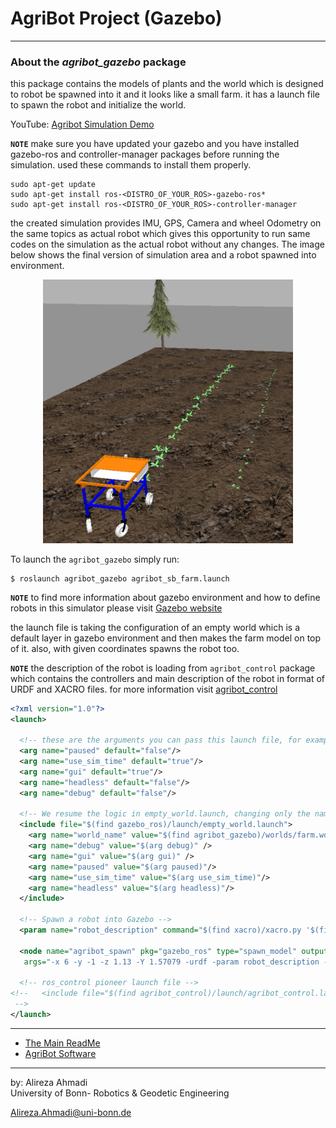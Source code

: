 # AgriBot Project (Gazebo)

---

### About the *agribot_gazebo* package

this package contains the models of plants and the world which is designed to robot be spawned into it and it looks like a small farm. it has a launch file to spawn the robot and initialize the world. 

YouTube: [Agribot Simulation Demo](https://youtu.be/aYkh9gSbTDI)

**`NOTE`** make sure you have updated your gazebo and you have installed gazebo-ros and controller-manager packages before running the simulation. used these commands to install them properly.

```
sudo apt-get update
sudo apt-get install ros-<DISTRO_OF_YOUR_ROS>-gazebo-ros*
sudo apt-get install ros-<DISTRO_OF_YOUR_ROS>-controller-manager
```
the created simulation provides IMU, GPS, Camera and wheel Odometry on the same topics as actual robot which gives this opportunity to run same codes on the simulation as the actual robot without any changes.
The image below shows the final version of simulation area and a robot spawned into environment.


<div align="center"><img src="/doc/images/gazebo-crop.png" alt="gazebo-crop" width="400" title="gazebo-crop"/></div>

To launch the `agribot_gazebo` simply run: 
```
$ roslaunch agribot_gazebo agribot_sb_farm.launch
```

**`NOTE`** to find more information about gazebo environment and how to define robots in this simulator please visit [Gazebo website](http://gazebosim.org/tutorials/?tut=ros_urdf) 

the launch file is taking the configuration of an empty world which is a default layer in gazebo environment and then makes the farm model on top of it. also, with given coordinates spawns the robot too. 

**`NOTE`** the description of the robot is loading from `agribot_control` package which contains the controllers and main description of the robot in format of URDF and XACRO files. for more information visit [agribot_control](https://github.com/PRBonn/Agribot/blob/master/doc/api/agribot_control.md)


```xml
<?xml version="1.0"?>
<launch>

  <!-- these are the arguments you can pass this launch file, for example paused:=true -->
  <arg name="paused" default="false"/>
  <arg name="use_sim_time" default="true"/>
  <arg name="gui" default="true"/>
  <arg name="headless" default="false"/>
  <arg name="debug" default="false"/>

  <!-- We resume the logic in empty_world.launch, changing only the name of the world to be launched -->
  <include file="$(find gazebo_ros)/launch/empty_world.launch">
    <arg name="world_name" value="$(find agribot_gazebo)/worlds/farm.world"/>
    <arg name="debug" value="$(arg debug)" />
    <arg name="gui" value="$(arg gui)" />
    <arg name="paused" value="$(arg paused)"/>
    <arg name="use_sim_time" value="$(arg use_sim_time)"/>
    <arg name="headless" value="$(arg headless)"/>
  </include>

  <!-- Spawn a robot into Gazebo -->
  <param name="robot_description" command="$(find xacro)/xacro.py '$(find agribot_control)/urdf/agribot.xacro'"/>

  <node name="agribot_spawn" pkg="gazebo_ros" type="spawn_model" output="screen" respawn="false"
   args="-x 6 -y -1 -z 1.13 -Y 1.57079 -urdf -param robot_description -model agribot" />

  <!-- ros_control pioneer launch file -->
<!--   <include file="$(find agribot_control)/launch/agribot_control.launch" />
 -->
</launch>

```

--- 
* [The Main ReadMe](https://github.com/PRBonn/Agribot/blob/master/README.md)
* [AgriBot Software](https://github.com/PRBonn/Agribot/blob/master/doc/api.md) 

--- 
 by: Alireza Ahmadi                                     
 University of Bonn- Robotics & Geodetic Engineering
 
 Alireza.Ahmadi@uni-bonn.de                             
 [](https://www.AlirezaAhmadi.xyz)








